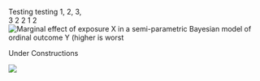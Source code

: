 
<!-- README.md is generated from README.Rmd. Please edit that file -->
<!-- badges: start -->

Testing testing 1, 2, 3, <br> 3 2 2 1 2 <!-- badges: end --> ![Marginal
effect of exposure X in a semi-parametric Bayesian model of ordinal
outcome Y (higher is
worst](https://github.com/hhp94/hhp94/blob/master/blob/banner_pic.jpg?raw=true)

Under Constructions

<p>
<a href="https://www.linkedin.com/in/hung-pham-3b3492113/" rel="nofollow noreferrer">
<img src="https://i.stack.imgur.com/gVE0j.png"> </a>
</p>
